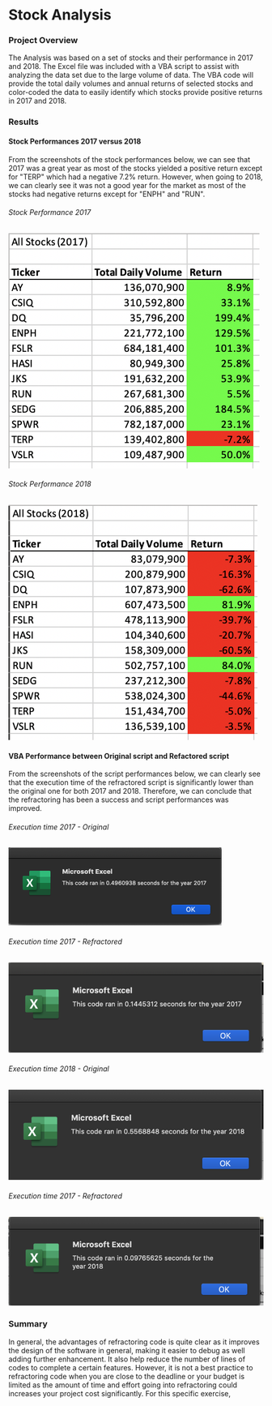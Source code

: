 # Stock Analysis

### Project Overview
The Analysis was based on a set of stocks and their performance in 2017 and 2018. The Excel file was included with a VBA script to assist with analyzing the data set due to the large volume of data. The VBA code will provide the total daily volumes and annual returns of selected stocks and color-coded the data to easily identify which stocks provide positive returns in 2017 and 2018. 


### Results
#### Stock Performances 2017 versus 2018
From the screenshots of the stock performances below, we can see that 2017 was a great year as most of the stocks yielded a positive return except for "TERP" which had a negative 7.2% return. However, when going to 2018, we can clearly see it was not a good year for the market as most of the stocks had negative returns except for "ENPH" and "RUN". 
###### Stock Performance 2017
![alt text](https://github.com/kannguyen1210/stock_analysis/blob/main/Resources/Stock_Performance_2017.png)
###### Stock Performance 2018
![alt text](https://github.com/kannguyen1210/stock_analysis/blob/main/Resources/Stock_Performance_2018.png)


#### VBA Performance between Original script and Refactored script
From the screenshots of the script performances below, we can clearly see that the execution time of the refractored script is significantly lower than the original one for both 2017 and 2018. Therefore, we can conclude that the refractoring has been a success and script performances was improved.
###### Execution time 2017 - Original
![alt text](https://github.com/kannguyen1210/stock_analysis/blob/main/Resources/Before_Refactored_2017.png)
###### Execution time 2017 - Refractored
![alt text](https://github.com/kannguyen1210/stock_analysis/blob/main/Resources/VBA_Challenge_2017.png)
###### Execution time 2018 - Original
![alt text](https://github.com/kannguyen1210/stock_analysis/blob/main/Resources/Before_Refactored_2018.png)
###### Execution time 2017 - Refractored
![alt text](https://github.com/kannguyen1210/stock_analysis/blob/main/Resources/VBA_Challenge_2018.png)


### Summary
In general, the advantages of refractoring code is quite clear as it improves the design of the software in general, making it easier to debug as well adding further enhancement. It also help reduce the number of lines of codes to complete a certain features. However, it is not a best practice to refractoring code when you are close to the deadline or your budget is limited as the amount of time and effort going into refractoring could increases your project cost significantly.
For this specific exercise, 
